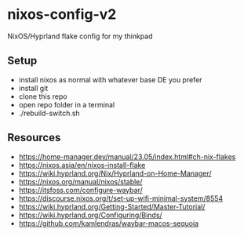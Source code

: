# nixos-config-v2
NixOS/Hyprland flake config for my thinkpad

## Setup
- install nixos as normal with whatever base DE you prefer
- install git
- clone this repo
- open repo folder in a terminal
- ./rebuild-switch.sh

## Resources
- https://home-manager.dev/manual/23.05/index.html#ch-nix-flakes
- https://nixos.asia/en/nixos-install-flake
- https://wiki.hyprland.org/Nix/Hyprland-on-Home-Manager/
- https://nixos.org/manual/nixos/stable/
- https://itsfoss.com/configure-waybar/
- https://discourse.nixos.org/t/set-up-wifi-minimal-system/8554
- https://wiki.hyprland.org/Getting-Started/Master-Tutorial/
- https://wiki.hyprland.org/Configuring/Binds/
- https://github.com/kamlendras/waybar-macos-sequoia
